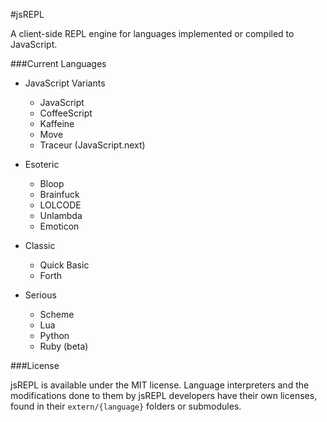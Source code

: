 #jsREPL

A client-side REPL engine for languages implemented or compiled to JavaScript.

###Current Languages

* JavaScript Variants
  * JavaScript
  * CoffeeScript
  * Kaffeine
  * Move
  * Traceur (JavaScript.next)

* Esoteric
  * Bloop
  * Brainfuck
  * LOLCODE
  * Unlambda
  * Emoticon

* Classic
  * Quick Basic
  * Forth

* Serious
  * Scheme
  * Lua
  * Python
  * Ruby (beta)

###License

jsREPL is available under the MIT license. Language interpreters and the 
modifications done to them by jsREPL developers have their own licenses, found
in their `extern/{language}` folders or submodules.
